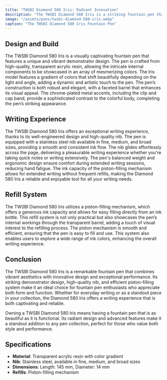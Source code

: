 ```yaml
---
title: "TWSBI Diamond 580 Iris: Radiant Innovation"
description: "The TWSBI Diamond 580 Iris is a striking fountain pen that combines innovative design with vibrant, colorful aesthetics. Its unique demonstrator design and exceptional performance make it a standout choice for fountain pen enthusiasts."
image: "/assets/pens/twsbi-diamond-580-iris.webp"
caption: "The TWSBI Diamond 580 Iris Fountain Pen"
---
```


## Design and Build

The TWSBI Diamond 580 Iris is a visually captivating fountain pen that features a unique and vibrant demonstrator design. The pen is crafted from high-quality, transparent acrylic resin, allowing the intricate internal components to be showcased in an array of mesmerizing colors. The Iris model features a gradient of colors that shift beautifully depending on the light and angle, adding a dynamic and artistic touch to the pen. The pen’s construction is both robust and elegant, with a faceted barrel that enhances its visual appeal. The chrome-plated metal accents, including the clip and cap band, provide a sophisticated contrast to the colorful body, completing the pen’s striking appearance.

## Writing Experience

The TWSBI Diamond 580 Iris offers an exceptional writing experience, thanks to its well-engineered design and high-quality nib. The pen is equipped with a stainless steel nib available in fine, medium, and broad sizes, providing a smooth and consistent ink flow. The nib glides effortlessly across the page, delivering a pleasurable writing experience whether you're taking quick notes or writing extensively. The pen's balanced weight and ergonomic design ensure comfort during extended writing sessions, reducing hand fatigue. The ink capacity of the piston-filling mechanism allows for extended writing without frequent refills, making the Diamond 580 Iris a reliable and enjoyable tool for all your writing needs.

## Refill System

The TWSBI Diamond 580 Iris utilizes a piston-filling mechanism, which offers a generous ink capacity and allows for easy filling directly from an ink bottle. This refill system is not only practical but also showcases the pen’s internal workings through the transparent barrel, adding a touch of visual interest to the refilling process. The piston mechanism is smooth and efficient, ensuring that the pen is easy to fill and use. This system also enables users to explore a wide range of ink colors, enhancing the overall writing experience.

## Conclusion

The TWSBI Diamond 580 Iris is a remarkable fountain pen that combines vibrant aesthetics with innovative design and exceptional performance. Its striking demonstrator design, high-quality nib, and efficient piston-filling system make it an ideal choice for fountain pen enthusiasts who appreciate both form and function. Whether for everyday writing or as a standout piece in your collection, the Diamond 580 Iris offers a writing experience that is both captivating and reliable.

Owning a TWSBI Diamond 580 Iris means having a fountain pen that is as beautiful as it is functional. Its radiant design and advanced features make it a standout addition to any pen collection, perfect for those who value both style and performance.

## Specifications

- **Material**: Transparent acrylic resin with color gradient
- **Nib**: Stainless steel, available in fine, medium, and broad sizes
- **Dimensions**: Length: 145 mm, Diameter: 14 mm
- **Refills**: Piston-filling mechanism

